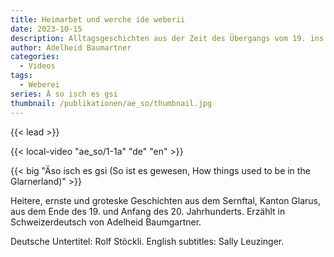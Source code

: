 ```yaml
---
title: Heimarbet und werche ide weberii
date: 2023-10-15
description: Alltagsgeschichten aus der Zeit des Übergangs vom 19. ins 20. Jahrhundert
author: Adelheid Baumartner
categories:
  - Videos
tags:
  - Weberei
series: Ä so isch es gsi
thumbnail: /publikationen/ae_so/thumbnail.jpg
---
```


{{< lead >}}

{{< local-video "ae_so/1-1a" "de" "en" >}}

{{< big "Äso isch es gsi (So ist es gewesen, How things used to be in the Glarnerland)" >}}

Heitere, ernste und groteske Geschichten aus dem Sernftal, Kanton
Glarus, aus dem Ende des 19. und Anfang des 20. Jahrhunderts. Erzählt
in Schweizerdeutsch von Adelheid Baumgartner.

Deutsche Untertitel: Rolf Stöckli. English subtitles: Sally Leuzinger.
